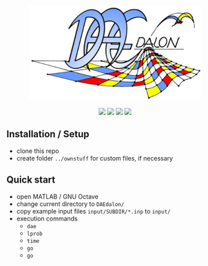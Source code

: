 <p align="center"><a href="http://www.baaserweb.de/DAEdalon/index.htm"><img src="logo/logo_bunt_kl.jpg" width="400"></a></p>

<p align="center">
<!--
<a href="https://github.com/DAEdalonFEM/DAEdalon/releases" alt="GitHub release"><img src="https://img.shields.io/github/release/DAEdalonFEM/DAEdalon.svg" ></a>
-->
<img src="https://img.shields.io/badge/platform-Windows%20|%20Linux%20|%20macOS-green" >
<img src="https://img.shields.io/badge/requirements-MATLAB%20%7C%20GNU%20Octave-yellow" >
<a href="COPYING.TXT" alt="Licence"><img src="https://img.shields.io/badge/Licence-GPL%20v2-informational" ></a>
<img src="https://img.shields.io/github/repo-size/DAEdalonFEM/DAEdalon" >
</p>

## Installation / Setup
  - clone this repo
  - create folder `../ownstuff` for custom files, if necessary

## Quick start
  - open MATLAB / GNU Octave
  - change current directory to `DAEdalon/`
  - copy example input files `input/SUBDIR/*.inp` to `input/`
  - execution commands
    - `dae`
    - `lprob`
    - `time`
    - `go`
    - `go`

